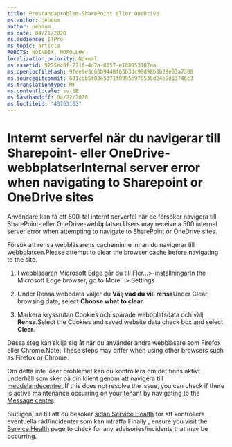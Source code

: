 ```yaml
---
title: Prestandaproblem-SharePoint eller OneDrive
ms.author: pebaum
author: pebaum
ms.date: 04/21/2020
ms.audience: ITPro
ms.topic: article
ROBOTS: NOINDEX, NOFOLLOW
localization_priority: Normal
ms.assetid: 9225ec0f-771f-4d7a-8157-e188953107aa
ms.openlocfilehash: 9fee9e3c63b9448f63b3dc98d98b3b28e03a7300
ms.sourcegitcommit: 631cbb5f03e5371f0995e976536d24e9d13746c3
ms.translationtype: MT
ms.contentlocale: sv-SE
ms.lasthandoff: 04/22/2020
ms.locfileid: "43763163"
---
```

# <a name="internal-server-error-when-navigating-to-sharepoint-or-onedrive-sites"></a><span data-ttu-id="f55ba-102">Internt serverfel när du navigerar till Sharepoint- eller OneDrive-webbplatser</span><span class="sxs-lookup"><span data-stu-id="f55ba-102">Internal server error when navigating to Sharepoint or OneDrive sites</span></span>

<span data-ttu-id="f55ba-103">Användare kan få ett 500-tal internt serverfel när de försöker navigera till SharePoint- eller OneDrive-webbplatser.</span><span class="sxs-lookup"><span data-stu-id="f55ba-103">Users may receive a 500 internal server error when attempting to navigate to SharePoint or OneDrive sites.</span></span> 

<span data-ttu-id="f55ba-104">Försök att rensa webbläsarens cacheminne innan du navigerar till webbplatsen.</span><span class="sxs-lookup"><span data-stu-id="f55ba-104">Please attempt to clear the browser cache before navigating to the site.</span></span>


1. <span data-ttu-id="f55ba-105">I webbläsaren Microsoft Edge går du till Fler...>-inställningar</span><span class="sxs-lookup"><span data-stu-id="f55ba-105">In the Microsoft Edge browser, go to More...> Settings</span></span>

2. <span data-ttu-id="f55ba-106">Under Rensa webbdata väljer du **Välj vad du vill rensa**</span><span class="sxs-lookup"><span data-stu-id="f55ba-106">Under Clear browsing data, select **Choose what to clear**</span></span>

3. <span data-ttu-id="f55ba-107">Markera kryssrutan Cookies och sparade webbplatsdata och välj **Rensa**.</span><span class="sxs-lookup"><span data-stu-id="f55ba-107">Select the Cookies and saved website data check box and select **Clear**.</span></span>

<span data-ttu-id="f55ba-108">Dessa steg kan skilja sig åt när du använder andra webbläsare som Firefox eller Chrome.</span><span class="sxs-lookup"><span data-stu-id="f55ba-108">Note: These steps may differ when using other browsers such as Firefox or Chrome.</span></span>

<span data-ttu-id="f55ba-109">Om detta inte löser problemet kan du kontrollera om det finns aktivt underhåll som sker på din klient genom att navigera till [meddelandecentret](https://portal.office.com/adminportal/home#/MessageCenter).</span><span class="sxs-lookup"><span data-stu-id="f55ba-109">If this does not resolve the issue, you can check if there is active maintenance occurring on your tenant by navigating to the [Message center](https://portal.office.com/adminportal/home#/MessageCenter).</span></span>

<span data-ttu-id="f55ba-110">Slutligen, se till att du besöker [sidan Service Health](https://portal.office.com/adminportal/home#/servicehealth) för att kontrollera eventuella råd/incidenter som kan inträffa.</span><span class="sxs-lookup"><span data-stu-id="f55ba-110">Finally , ensure you visit the [Service Health](https://portal.office.com/adminportal/home#/servicehealth) page to check for any advisories/incidents that may be occurring.</span></span>

